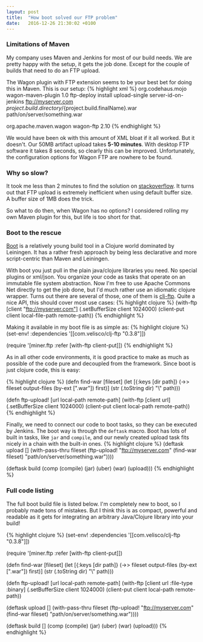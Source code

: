 ```yaml
---
layout: post
title:  "How boot solved our FTP problem"
date:   2016-12-26 21:30:02 +0100
---
```


### Limitations of Maven

My company uses Maven and Jenkins for most of our build needs. We are pretty happy with the setup, it gets the job done. Except for the couple of builds that need to do an FTP upload.

The Wagon plugin with FTP extension seems to be your best bet for doing this in Maven. This is our setup:
{% highlight xml %}
<plugin>
    <groupId>org.codehaus.mojo</groupId>
    <artifactId>wagon-maven-plugin</artifactId>
    <version>1.0</version>
    <executions>
        <execution>
            <id>ftp-deploy</id>
            <phase>install</phase>
            <goals>
                <goal>upload-single</goal>
            </goals>
            <configuration>
                <serverId>server-id-on-jenkins</serverId>
                <url>ftp://myserver.com</url>
                <fromFile>${project.build.directory}/${project.build.finalName}.war</fromFile>
                <toFile>path/on/server/something.war</toFile>
            </configuration>
        </execution>
    </executions>
</plugin>

<extensions>
    <extension>
        <groupId>org.apache.maven.wagon</groupId>
        <artifactId>wagon-ftp</artifactId>
        <version>2.10</version>
    </extension>
</extensions>
{% endhighlight %}

We would have been ok with this amount of XML bloat if it all worked. But it doesn't. Our 50MB artifact upload takes __5-10 minutes__. With desktop FTP software it takes 8 seconds, so clearly this can be improved. Unfortunately, the configuration options for Wagon FTP are nowhere to be found.

### Why so slow?
It took me less than 2 minutes to find the solution on [stackoverflow]. It turns out that FTP upload is extremely inefficient when using default buffer size. A buffer size of 1MB does the trick.

So what to do then, when Wagon has no options? I considered rolling my own Maven plugin for this, but life is too short for that.

### Boot to the rescue
[Boot] is a relatively young build tool in a Clojure world dominated by Leiningen. It has a rather fresh approach by being less declarative and more script-centric than Maven and Leiningen.

With boot you just pull in the plain java/clojure libraries you need. No special plugins or xml/json. You organize your code as tasks that operate on an immutable file system abstraction. Now I'm free to use Apache Commons Net directly to get the job done, but I'd much rather use an idiomatic clojure wrapper. Turns out there are several of those, one of them is [clj-ftp]. Quite a nice API, this should cover most use cases:
 {% highlight clojure %}
 (with-ftp [client "ftp://myserver.com"]
        (.setBufferSize client 1024000)
        (client-put client local-file-path remote-path))
 {% endhighlight %}

Making it available in my boot file is as simple as:
{% highlight clojure %}
(set-env!
  :dependencies '[[com.velisco/clj-ftp "0.3.8"]])

(require '[miner.ftp :refer [with-ftp client-put]])
{% endhighlight %}

As in all other code environments, it is good practice to make as much as possible of the code pure and decoupled from the framework. Since boot is just clojure code, this is easy:

{% highlight clojure %}
(defn find-war [fileset]
  (let [{:keys [dir path]} (->> fileset
                                output-files
                                (by-ext [".war"])
                                first)]
         (str (.toString dir) "\\" path)))

(defn ftp-upload! [url local-path remote-path]
  (with-ftp [client url]
            (.setBufferSize client 1024000)
            (client-put client local-path remote-path))
{% endhighlight %}

Finally, we need to connect our code to boot tasks, so they can be executed by Jenkins. The boot way is through the `deftask` macro. Boot has lots of built in tasks, like `jar` and `compile`, and our newly created upload task fits nicely in a chain with the built-in ones.
{% highlight clojure %}
(deftask upload []
   (with-pass-thru fileset
     (ftp-upload! "ftp://myserver.com" (find-war fileset) "path/on/server/something.war"))))

(deftask build
  (comp (compile) (jar) (uber) (war) (upload)))
{% endhighlight %}

### Full code listing

The full boot build file is listed below. I'm completely new to boot, so I probably made tons of mistakes. But I think this is as compact, powerful and readable as it gets for integrating an arbitrary Java/Clojure library into your build!

{% highlight clojure %}
(set-env!
  :dependencies '[[com.velisco/clj-ftp "0.3.8"]])

(require '[miner.ftp :refer [with-ftp client-put]])

(defn find-war [fileset]
  (let [{:keys [dir path]} (->> fileset
                                output-files
                                (by-ext [".war"])
                                first)]
         (str (.toString dir) "\\" path)))

(defn ftp-upload! [url local-path remote-path]
  (with-ftp [client url
              :file-type :binary]
            (.setBufferSize client 1024000)
            (client-put client local-path remote-path))

(deftask upload []
   (with-pass-thru fileset
     (ftp-upload! "ftp://myserver.com" (find-war fileset) "path/on/server/something.war"))))

(deftask build []
  (comp (compile) (jar) (uber) (war) (upload)))
{% endhighlight %}

[Boot]: http://boot-clj.com/
[clj-ftp]: https://github.com/miner/clj-ftp
[stackoverflow]: http://stackoverflow.com/questions/11572588/speed-up-apache-commons-ftpclient-transfer
